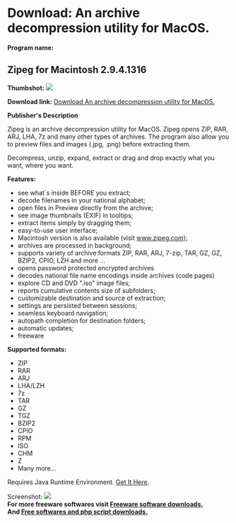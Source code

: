 # Download: An archive decompression utility for MacOS.

**Program name:**

## Zipeg for Macintosh 2.9.4.1316

  
**Thumbshot:** ![](http://www.freewarefiles.com/screenshot/zipegmac_md.jpg)   
  
**Download link:** [Download An archive decompression utility for MacOS.](http://freesoftwares.boysofts.com/Zipeg-for-Macintosh_program_51026.html)  
  


**Publisher's Description**  
  


Zipeg is an archive decompression utility for MacOS. Zipeg opens ZIP, RAR, ARJ, LHA, 7z and many other types of archives. The program also allow you to preview files and images (.jpg, .png) before extracting them. 

Decompress, unzip, expand, extract or drag and drop exactly what you want, where you want.

**Features:**

  * see what`s inside BEFORE you extract; 
  * decode filenames in your national alphabet; 
  * open files in Preview directly from the archive; 
  * see image thumbnails (EXIF) in tooltips; 
  * extract items simply by dragging them; 
  * easy-to-use user interface; 
  * Macintosh version is also available (visit www.zipeg.com); 
  * archives are processed in background; 
  * supports variety of archive formats ZIP, RAR, ARJ, 7-zip, TAR, GZ, GZ, BZIP2, CPIO, LZH and more ... 
  * opens password protected encrypted archives 
  * decodes national file name encodings inside archives (code pages) 
  * explore CD and DVD ".iso" image files; 
  * reports cumulative contents size of subfolders; 
  * customizable destination and source of extraction; 
  * settings are persisted between sessions; 
  * seamless keyboard navigation; 
  * autopath completion for destination folders; 
  * automatic updates; 
  * freeware 

**Supported formats:**

  * ZIP 
  * RAR 
  * ARJ 
  * LHA/LZH 
  * 7z 
  * TAR 
  * GZ 
  * TGZ 
  * BZIP2 
  * CPIO 
  * RPM 
  * ISO 
  * CHM 
  * Z 
  * Many more... 

Requires Java Runtime Environment. [Get It Here](http://www.java.com/en/download/manual.jsp).

  
  
Screenshot: ![](http://www.freewarefiles.com/screenshot/zipegmac.jpg)   
**For more freeware softwares visit [Freeware software downloads.](http://freesoftwares.boysofts.com/)**   
**And [Free softwares and php script downloads.](http://www.boysofts.com/)**
